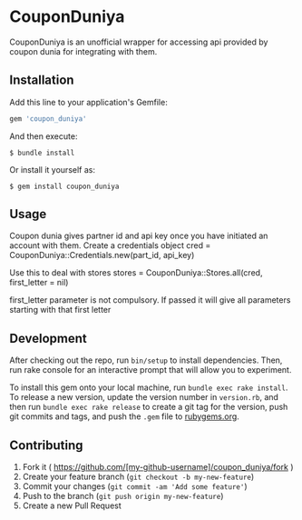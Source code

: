 # CouponDuniya

CouponDuniya is an unofficial wrapper for accessing api provided by coupon dunia for integrating with them.

## Installation

Add this line to your application's Gemfile:

```ruby
gem 'coupon_duniya'
```

And then execute:

    $ bundle install

Or install it yourself as:

    $ gem install coupon_duniya

## Usage

Coupon dunia gives partner id and api key once you have initiated an account with them. Create
a credentials object
cred = CouponDuniya::Credentials.new(part_id, api_key)

Use this to deal with stores
stores = CouponDuniya::Stores.all(cred, first_letter = nil)

first_letter parameter is not compulsory. If passed it will give all parameters starting with that
first letter

## Development

After checking out the repo, run `bin/setup` to install dependencies. Then, run rake console for an interactive prompt that will allow you to experiment.

To install this gem onto your local machine, run `bundle exec rake install`. To release a new version, update the version number in `version.rb`, and then run `bundle exec rake release` to create a git tag for the version, push git commits and tags, and push the `.gem` file to [rubygems.org](https://rubygems.org).

## Contributing

1. Fork it ( https://github.com/[my-github-username]/coupon_duniya/fork )
2. Create your feature branch (`git checkout -b my-new-feature`)
3. Commit your changes (`git commit -am 'Add some feature'`)
4. Push to the branch (`git push origin my-new-feature`)
5. Create a new Pull Request
